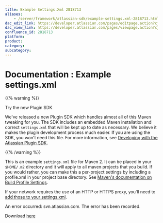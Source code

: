 ```yaml
---
title: Example Settings.Xml 2818713
aliases:
    - /server/framework/atlassian-sdk/example-settings.xml-2818713.html
dac_edit_link: https://developer.atlassian.com/pages/editpage.action?cjm=wozere&pageId=2818713
dac_view_link: https://developer.atlassian.com/pages/viewpage.action?cjm=wozere&pageId=2818713
confluence_id: 2818713
platform:
product:
category:
subcategory:
---
```

# Documentation : Example settings.xml

{{% warning %}}

Try the new Plugin SDK

We've released a new Plugin SDK which handles almost all of this Maven tweaking for you. The SDK includes an embedded Maven installation and correct `settings.xml` that will be kept up to date as necessary. We believe it makes the plugin development process much easier. If you are using the SDK, you won't need this file. For more information, see [Developing with the Atlassian Plugin SDK](/server/framework/atlassian-sdk/developing-with-the-atlassian-plugin-sdk-23299291.html).

{{% /warning %}}

This is an example `settings.xml` file for Maven 2. It can be placed in your `$HOME/.m2` directory and it will apply to all maven projects that you build. If you would rather, you can make this a per-project settings by including a profile.xml in your project base directory. See <a href="http://maven.apache.org/guides/introduction/introduction-to-profiles.html" class="external-link">Maven's documentation on Build Profile Settings</a>.

If your network requires the use of an HTTP or HTTPS proxy, you'll need to <a href="http://maven.apache.org/guides/mini/guide-proxies.html" class="external-link">add those to your settings.xml</a>.

An error occurred: svn.atlassian.com. The error has been recorded.

Download <a href="https://svn.atlassian.com/svn/public/atlassian/maven2settings/settings.xml.devnet" class="external-link">here</a>





















































































































































































































































